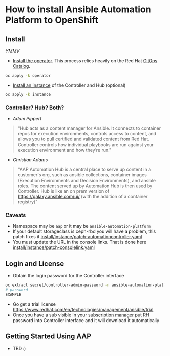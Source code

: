 # How to install Ansible Automation Platform to OpenShift

## Install

*YMMV*

* [Install the operator](install/operator). This process relies heavily on the Red Hat [GitOps Catalog](https://github.com/redhat-cop/gitops-catalog/tree/main/ansible-automation-platform).

```bash
oc apply -k operator
```

* [Install an instance](install/instance) of the Controller and Hub (optional)

```bash
oc apply -k instance
```

### Controller? Hub? Both? 

* _Adam Pippert_
> "Hub acts as a content manager for Ansible.  It connects to container repos for execution environments, controls access to content, and allows you to pull certified and validated content from Red Hat.  Controller controls how individual playbooks are run against your execution environment and how they’re run."

* _Christian Adams_
> "AAP Automation Hub is a central place to serve up content in a customer's org, such as ansible collections, container images (Execution Environments and Decision Environments), and ansible roles.  The content served up by Automation Hub is then used by Controller.  Hub is like an on prem version of <https://galaxy.ansible.com/ui/> (with the addition of a container registry)"

### Caveats

* Namespace may be `aap` or it may be `ansible-automation-platform`
* If your default storageclass is ceph-rbd you will have a problem, this patch fixes it [install/instance/patch-automationcontroller.yaml](install/instance/patch-automationcontroller.yaml)
* You must update the URL in the console links. That is done here [install/instance/patch-consolelink.yaml](install/instance/patch-consolelink.yaml)

## Login and License

* Obtain the login password for the Controller interface

```bash
oc extract secret/controller-admin-password -n ansible-automation-platform --to=-
# password
EXAMPLE
```

* Go get a trial license <https://www.redhat.com/en/technologies/management/ansible/trial> 
* Once you have a sub visible in your [subscription manager](https://access.redhat.com/management/) put RH password into Controller interface and it will download it automatically

## Getting Started Using AAP

* TBD :)
